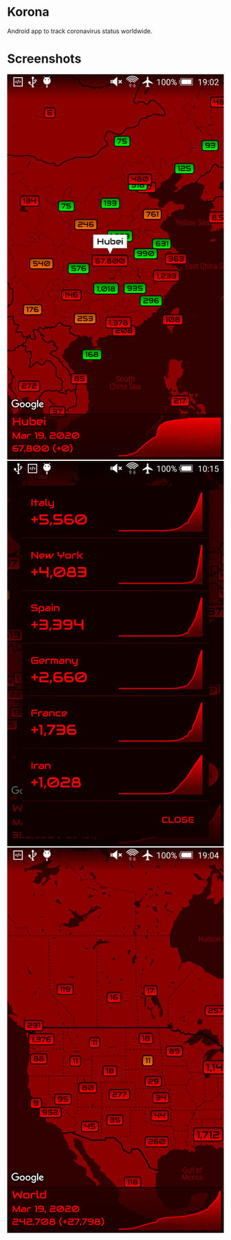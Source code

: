 # Korona
Android app to track coronavirus status worldwide.

# Screenshots
![screenshot1](/screenshots/screenshot1.jpg)
![screenshot2](/screenshots/screenshot2.jpg)
![screenshot3](/screenshots/screenshot3.jpg)
